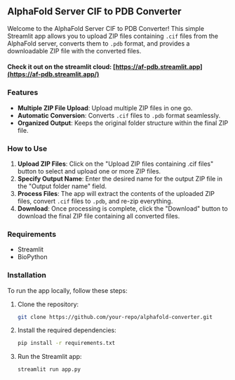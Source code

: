 ## AlphaFold Server CIF to PDB Converter

Welcome to the AlphaFold Server CIF to PDB Converter! This simple Streamlit app allows you to upload ZIP files containing `.cif` files from the AlphaFold server, converts them to `.pdb` format, and provides a downloadable ZIP file with the converted files.

#### Check it out on the streamlit cloud: [https://af-pdb.streamlit.app](https://af-pdb.streamlit.app/)

### Features
- **Multiple ZIP File Upload**: Upload multiple ZIP files in one go.
- **Automatic Conversion**: Converts `.cif` files to `.pdb` format seamlessly.
- **Organized Output**: Keeps the original folder structure within the final ZIP file.

### How to Use
1. **Upload ZIP Files**: Click on the "Upload ZIP files containing .cif files" button to select and upload one or more ZIP files.
2. **Specify Output Name**: Enter the desired name for the output ZIP file in the "Output folder name" field.
3. **Process Files**: The app will extract the contents of the uploaded ZIP files, convert `.cif` files to `.pdb`, and re-zip everything.
4. **Download**: Once processing is complete, click the "Download" button to download the final ZIP file containing all converted files.

### Requirements
- Streamlit
- BioPython

### Installation
To run the app locally, follow these steps:
1. Clone the repository:
    ```bash
    git clone https://github.com/your-repo/alphafold-converter.git
    ```
2. Install the required dependencies:
    ```bash
    pip install -r requirements.txt
    ```
3. Run the Streamlit app:
    ```bash
    streamlit run app.py
    ```